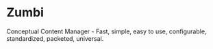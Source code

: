 Zumbi
=====

Conceptual Content Manager - Fast, simple, easy to use, configurable, standardized, packeted, universal.
